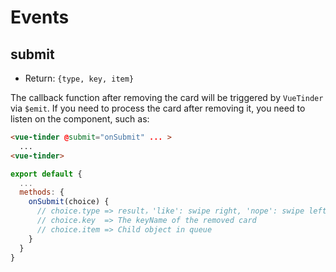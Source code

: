 # Events

## submit

* Return: `{type, key, item}`

The callback function after removing the card will be triggered by `VueTinder` via `$emit`. If you need to process the card after removing it, you need to listen on the component, such as:

```html
<vue-tinder @submit="onSubmit" ... >
  ...
<vue-tinder>
```

```js
export default {
  ...
  methods: {
    onSubmit(choice) {
      // choice.type => result，'like': swipe right, 'nope': swipe left, 'super': swipe up, 'down': swipe down
      // choice.key  => The keyName of the removed card
      // choice.item => Child object in queue
    }
  }
}
```